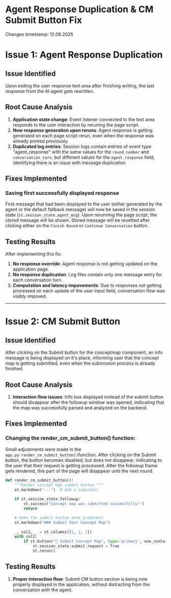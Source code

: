 # Agent Response Duplication & CM Submit Button Fix
Changes timestamp: 12.08.2025

# Issue 1: Agent Response Duplication
## Issue Identified

Upon exiting the user response text area after finishing writing, the last response from the AI agent gets rewritten.

## Root Cause Analysis

1. **Application state change**: Event listener connected to the text area responds to the user interaction by reruning the page script.
2. **New response generation upon reruns**: Agent response is getting generated on each page script rerun, even when the response was already printed previously.
3. **Duplicated log entries**: Session logs contain entries of event type "agent_response" with the same values for the `round_number` and `conversation_turn`, but different values for the `agent_response` field, identifying there is an issue with message duplication.

## Fixes Implemented

### Saving first successfully displayed response

First message that had been displayed to the user (either generated by the agent or the default fallback message) will now be saved in the session state (`st.session_state.agent_msg`). Upon rerunning the page script, the stored message will be shown. Stored message will be resetted after clicking either on the `Finish Round` or `Continue Conversation` button.

## Testing Results

After implementing this fix:

1. **No response override**: Agent response is not getting updated on the application page.
2. **No response duplication**: Log files contain only one message entry for each conversation turn.
3. **Computation and latency impovements**: Due to responses not getting processed on each update of the user input field, conversation flow was visibly impoved.


---

# Issue 2: CM Submit Button 

## Issue Identified

After clicking on the Submit button for the conceptmap component, an info message is being displayed on it's place, informing user that the concept map is getting submitted, even when the submission process is already finished.

## Root Cause Analysis

1. **Interaction flow issues**: Info box displayed instead of the submit button should disappear after the followup window was opened, indicating that the map was successfully parsed and analyzed on the backend.

## Fixes Implemented

### Changing the render_cm_submit_button() function:

Small adjustments were made in the `app.py:render_cm_submit_button()`function. After clicking on the Submit button, the button becomes disabled, but does not disappear, indicating to the user that their request is getting processed. After the followup frame gets rendered, this part of the page will disappear until the next round.

```python
def render_cm_submit_button():
    """Render concept map submit button."""
    st.markdown("---")  # Add a separator
    
    if st.session_state.followup:
        st.success("Concept map was submitted successfully!")
        return

    # Make the submit button more prominent
    st.markdown("### Submit Your Concept Map")
    
    _, col2, _ = st.columns([1, 2, 1])
    with col2:
        if st.button("🚀 Submit Concept Map", type='primary', use_container_width=True, disabled=st.session_state.submit_request):
            st.session_state.submit_request = True
            st.rerun() 
```

## Testing Results 

1. **Proper interaction flow**: Submit CM button section is being now properly displayed in the application, without distracting from the conversation with the agent.
